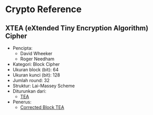 # Crypto Reference

## XTEA (eXtended Tiny Encryption Algorithm) Cipher

* Pencipta:
    - David Wheeker
    - Roger Needham
* Kategori: Block Cipher
* Ukuran block (bit): 64
* Ukuran kunci (bit): 128
* Jumlah round: 32
* Struktur: Lai-Massey Scheme
* Diturunkan dari: 
    - [TEA](../TEA)
* Penerus: 
    - [Corrected Block TEA](../XXTEA)